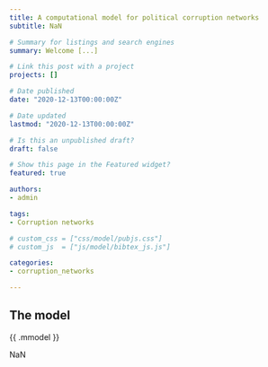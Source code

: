 ```yaml
---
title: A computational model for political corruption networks 
subtitle: NaN

# Summary for listings and search engines
summary: Welcome [...]

# Link this post with a project
projects: []

# Date published
date: "2020-12-13T00:00:00Z"

# Date updated
lastmod: "2020-12-13T00:00:00Z"

# Is this an unpublished draft?
draft: false

# Show this page in the Featured widget?
featured: true

authors:
- admin

tags:
- Corruption networks

# custom_css = ["css/model/pubjs.css"]
# custom_js  = ["js/model/bibtex_js.js"]

categories:
- corruption_networks

---
```


## The model 

{{ .mmodel }}

NaN